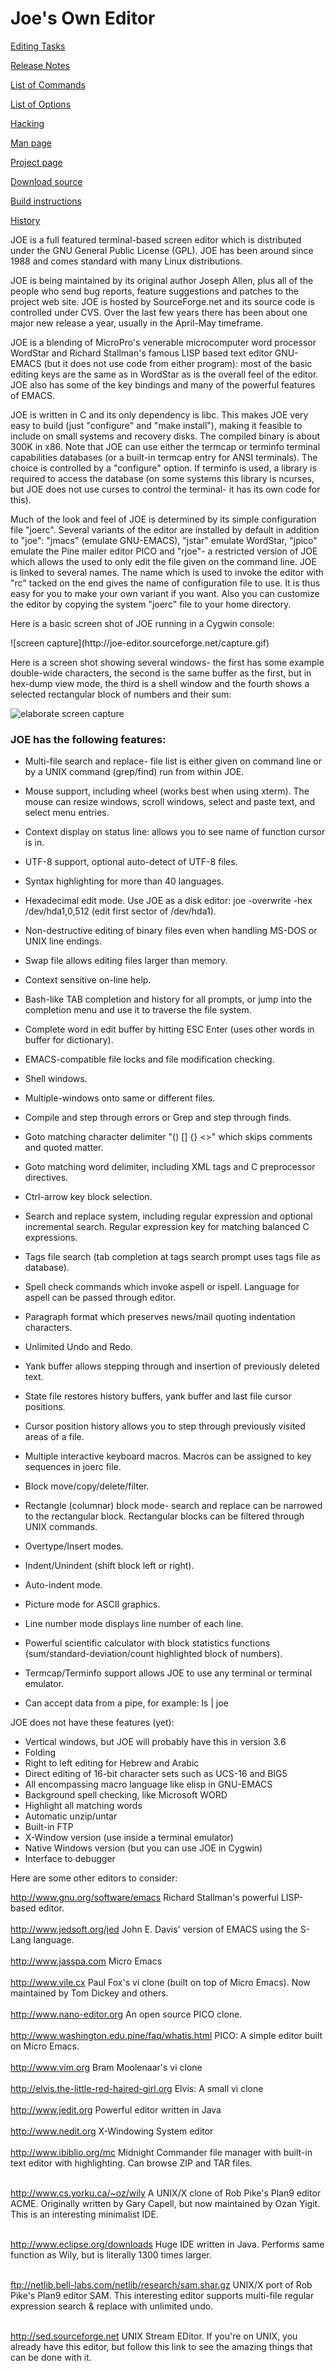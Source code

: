 # Joe's Own Editor

[Editing Tasks](https://sourceforge.net/p/joe-editor/mercurial/ci/default/tree/docs/tasks.md) 

[Release Notes](https://sourceforge.net/p/joe-editor/mercurial/ci/default/tree/NEWS.md)

[List of Commands](https://sourceforge.net/p/joe-editor/mercurial/ci/default/tree/docs/list.md)

[List of Options](https://sourceforge.net/p/joe-editor/mercurial/ci/default/tree/docs/options.md)

[Hacking](https://sourceforge.net/p/joe-editor/mercurial/ci/default/tree/docs/hacking.md)

[Man page](https://sourceforge.net/p/joe-editor/mercurial/ci/default/tree/docs/man.md)

[Project page](http://www.sourceforge.net/projects/joe-editor)

[Download source](http://prdownloads.sourceforge.net/joe-editor/joe-3.7.tar.gz?download)

[Build instructions](https://sourceforge.net/p/joe-editor/mercurial/ci/default/tree/INSTALL)

[History](https://sourceforge.net/p/joe-editor/mercurial/ci/default/tree/docs/history.md)

<p></p>

<p>JOE is a full featured terminal-based screen editor which is distributed
under the GNU General Public License (GPL).  JOE has been around since 1988
and comes standard with many Linux distributions.</p>

<p>JOE is being maintained by its original author Joseph Allen, plus all of
the people who send bug reports, feature suggestions and patches to the
project web site.  JOE is hosted by SourceForge.net and its source code is
controlled under CVS.  Over the last few years there has been about one
major new release a year, usually in the April-May timeframe.</p>

<p>JOE is a blending of MicroPro's venerable microcomputer word processor
WordStar and Richard Stallman's famous LISP based text editor GNU-EMACS (but
it does not use code from either program): most of the basic editing keys
are the same as in WordStar as is the overall feel of the editor.  JOE also
has some of the key bindings and many of the powerful features of EMACS.</p>

<p>JOE is written in C and its only dependency is libc.  This makes JOE very
easy to build (just "configure" and "make install"), making it feasible to
include on small systems and recovery disks.  The compiled binary is about
300K in x86.  Note that JOE can use either the termcap or terminfo terminal
capabilities databases (or a built-in termcap entry for ANSI terminals).  The
choice is controlled by a "configure" option.  If terminfo is used, a
library is required to access the database (on some systems this library is
ncurses, but JOE does not use curses to control the terminal- it has its own
code for this).</p>

<p>Much of the look and feel of JOE is determined by its simple
configuration file "joerc".  Several variants of the editor are installed by
default in addition to "joe": "jmacs" (emulate GNU-EMACS), "jstar" emulate
WordStar, "jpico" emulate the Pine mailer editor PICO and "rjoe"- a
restricted version of JOE which allows the used to only edit the file given
on the command line.  JOE is linked to several names.  The name which is
used to invoke the editor with "rc" tacked on the end gives the name of
configuration file to use.  It is thus easy for you to make your own variant
if you want.  Also you can customize the editor by copying the system
"joerc" file to your home directory.</p>

<p>Here is a basic screen shot of JOE running in a Cygwin console:</p>
![screen capture](http://joe-editor.sourceforge.net/capture.gif)

<p>Here is a screen shot showing several windows- the first has some example
double-wide characters, the second is the same buffer as the first, but in
hex-dump view mode, the third is a shell window and the fourth shows a
selected rectangular block of numbers and their sum:</p>

![elaborate screen capture](http://joe-editor.sourceforge.net/elaborate.gif)

### JOE has the following features:

* Multi-file search and replace- file list is either given on command line or by a UNIX command (grep/find) run from within JOE.

* Mouse support, including wheel (works best when using xterm).  The mouse can resize windows, scroll windows, select and paste text, and select menu entries.

* Context display on status line: allows you to see name of function cursor is in.

* UTF-8 support, optional auto-detect of UTF-8 files.

* Syntax highlighting for more than 40 languages.

* Hexadecimal edit mode.  Use JOE as a disk editor: joe -overwrite -hex /dev/hda1,0,512 (edit first sector of /dev/hda1).

* Non-destructive editing of binary files even when handling MS-DOS or UNIX line endings.

* Swap file allows editing files larger than memory.

* Context sensitive on-line help.

* Bash-like TAB completion and history for all prompts, or jump into the
completion menu and use it to traverse the file system.

* Complete word in edit buffer by hitting ESC Enter (uses other words in
buffer for dictionary).

* EMACS-compatible file locks and file modification checking.

* Shell windows.

* Multiple-windows onto same or different files.

* Compile and step through errors or Grep and step through finds.

* Goto matching character delimiter "() [] {} <>" which skips comments and
quoted matter.

* Goto matching word delimiter, including XML tags and C preprocessor
directives.

* Ctrl-arrow key block selection.

* Search and replace system, including regular expression and optional
incremental search.  Regular expression key for matching balanced C
expressions.

* Tags file search (tab completion at tags search prompt uses tags file as
database).

* Spell check commands which invoke aspell or ispell.  Language for aspell
can be passed through editor.

* Paragraph format which preserves news/mail quoting indentation
characters.

* Unlimited Undo and Redo.

* Yank buffer allows stepping through and insertion of previously deleted
text.

* State file restores history buffers, yank buffer and last file cursor
positions.

* Cursor position history allows you to step through previously visited areas
of a file.

* Multiple interactive keyboard macros.  Macros can be assigned to key
sequences in joerc file.

* Block move/copy/delete/filter.

* Rectangle (columnar) block mode- search and replace can be narrowed to
the rectangular block.  Rectangular blocks can be filtered through UNIX
commands.

* Overtype/Insert modes.

* Indent/Unindent (shift block left or right).

* Auto-indent mode.

* Picture mode for ASCII graphics.

* Line number mode displays line number of each line.

* Powerful scientific calculator with block statistics functions (sum/standard-deviation/count highlighted block of numbers).

* Termcap/Terminfo support allows JOE to use any terminal or terminal emulator.

* Can accept data from a pipe, for example: ls \| joe

<p>JOE does not have these features (yet):</p>
<ul>

<li>Vertical windows, but JOE will probably have this in version 3.6</li>

<li>Folding</li>

<li>Right to left editing for Hebrew and Arabic</li>

<li>Direct editing of 16-bit character sets such as UCS-16 and BIG5</li>

<li>All encompassing macro language like elisp in GNU-EMACS</li>

<li>Background spell checking, like Microsoft WORD</li>

<li>Highlight all matching words</li>

<li>Automatic unzip/untar</li>

<li>Built-in FTP</li>

<li>X-Window version (use inside a terminal emulator)</li>

<li>Native Windows version (but you can use JOE in Cygwin)</li>

<li>Interface to debugger</li>

</ul>

<p>Here are some other editors to consider:</p>
<a href="http://www.gnu.org/software/emacs">http://www.gnu.org/software/emacs</a>
Richard Stallman's powerful LISP-based editor.
<br><br>
<a href="http://www.jedsoft.org/jed">http://www.jedsoft.org/jed</a> John E.
Davis' version of EMACS using the S-Lang language.
<br><br>
<a href="http://www.jasspa.com">http://www.jasspa.com</a> Micro Emacs
<br><br>
<a href="http://www.vile.cx">http://www.vile.cx</a> Paul Fox's vi clone
(built on top of Micro Emacs).  Now maintained by Tom Dickey and others.
<br><br>
<a href="http://www.nano-editor.org">http://www.nano-editor.org</a> An open
source PICO clone.
<br><br>
<a
href="http://www.washington.edu/pine/faq/whatis.html">http://www.washington.edu.pine/faq/whatis.html</a>
PICO: A simple editor built on Micro Emacs.
<br><br>
<a href="http://www.vim.org">http://www.vim.org</a> Bram Moolenaar's vi
clone</a>
<br><br>
<a href="http://elvis.the-little-red-haired-girl.org/whatiselvis/index.html">
http://elvis.the-little-red-haired-girl.org</a> Elvis: A
small vi clone
<br><br>
<a href="http://www.jedit.org">http://www.jedit.org</a> Powerful editor
written in Java
<br><br>
<a href="http://www.nedit.org">http://www.nedit.org</a> X-Windowing System
editor
<br><br>
<a href="http://www.ibiblio.org/mc">http://www.ibiblio.org/mc</a> Midnight
Commander file manager with built-in text editor with highlighting.  Can
browse ZIP and TAR files.
<br><br>

<a href="http://www.cs.yorku.ca/~oz/wily">http://www.cs.yorku.ca/~oz/wily</a> A
UNIX/X clone of Rob Pike's Plan9 editor ACME.  Originally written by Gary
Capell, but now maintained by Ozan Yigit.  This is an interesting minimalist
IDE.
<br><br>

<a
href="http://www.eclipse.org/downloads">http://www.eclipse.org/downloads</a>
Huge IDE written in Java.  Performs same function as Wily, but is literally
1300 times larger.
<br><br>

<a href="ftp://netlib.bell-labs.com/netlib/research/sam.shar.gz">ftp://netlib.bell-labs.com/netlib/research/sam.shar.gz</a>
UNIX/X port of Rob Pike's Plan9 editor SAM.  This interesting editor
supports multi-file regular expression search &amp; replace with unlimited
undo.
<br><br>

<a href="http://sed.sourceforge.net">http://sed.sourceforge.net</a>
UNIX Stream EDitor.  If you're on UNIX, you already have this editor, but follow
this link to see the amazing things that can be done with it.
<br><br>
